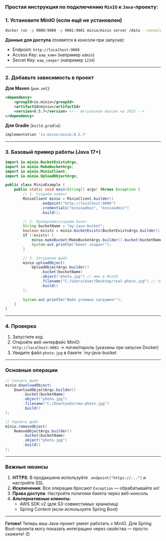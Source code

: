### Простая инструкция по подключению `MinIO` к `Java`-проекту:

### 1. Установите MinIO (если ещё не установлен)
```bash
docker run -p 9000:9000 -p 9001:9001 minio/minio server /data --console-address ":9001"
```

**Данные для доступа** (появятся в консоли при запуске):
- Endpoint: `http://localhost:9000`    
- Access Key: `ваш_ключ` (например `admin`)    
- Secret Key: `ваш_секрет` (например `1234`)    

---
### 2. Добавьте зависимость в проект

**Для Maven** (`pom.xml`):
```xml
<dependency>
    <groupId>io.minio</groupId>
    <artifactId>minio</artifactId>
    <version>8.5.7</version> <!-- Актуальная версия на 2025 -->
</dependency>
```

**Для Gradle** (`build.gradle`):
```groovy
implementation 'io.minio:minio:8.5.7'
```

---
### 3. Базовый пример работы (Java 17+)
```java
import io.minio.BucketExistsArgs;
import io.minio.MakeBucketArgs;
import io.minio.MinioClient;
import io.minio.UploadObjectArgs;

public class MinioExample {
    public static void main(String[] args) throws Exception {
        // 1. Создаём клиент
        MinioClient minio = MinioClient.builder()
                .endpoint("http://localhost:9000")
                .credentials("minioadmin", "minioadmin")
                .build();

        // 2. Проверяем/создаём бакет
        String bucketName = "my-java-bucket";
        boolean exists = minio.bucketExists(BucketExistsArgs.builder().bucket(bucketName).build());
        if (!exists) {
            minio.makeBucket(MakeBucketArgs.builder().bucket(bucketName).build());
            System.out.println("Бакет создан!");
        }

        // 3. Загружаем файл
        minio.uploadObject(
            UploadObjectArgs.builder()
                .bucket(bucketName)
                .object("photo.jpg") // имя в MinIO
                .filename("C:/Users/User/Desktop/real-photo.jpg") // локальный путь
                .build()
        );
        
        System.out.println("Файл успешно загружен!");
    }
}
```

---
### 4. Проверка

1. Запустите код    
2. Откройте веб-интерфейс MinIO:  
    `http://localhost:9001` → логин/пароль (указаны при запуске Docker)    
3. Увидите файл `photo.jpg` в бакете `my-java-bucket

---
### Основные операции
```java
// Скачать файл
minio.downloadObject(
    DownloadObjectArgs.builder()
        .bucket(bucketName)
        .object("photo.jpg")
        .filename("C:/Downloads/new-photo.jpg")
        .build()
);

// Удалить файл
minio.removeObject(
    RemoveObjectArgs.builder()
        .bucket(bucketName)
        .object("photo.jpg")
        .build()
);
```

---
### Важные нюансы

1. **HTTPS**: В продакшене используйте `.endpoint("https://...")` и настройте SSL    
2. **Исключения**: Все операции бросают `Exception` — обрабатывайте их!    
3. **Права доступа**: Настройте политики бакета через веб-консоль    
4. **Альтернативные клиенты**:    
    - AWS SDK v2 (для S3-совместимых хранилищ)        
    - Spring Content (если используете Spring Boot)        

---

**Готово!** Теперь ваш Java-проект умеет работать с MinIO. Для Spring Boot-проекта могу показать интеграцию через свойства — просто скажите! 😊

